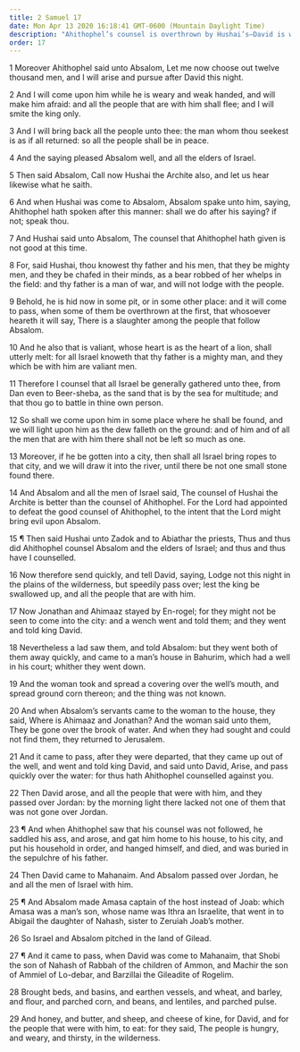 ```yaml
---
title: 2 Samuel 17
date: Mon Apr 13 2020 16:18:41 GMT-0600 (Mountain Daylight Time)
description: "Ahithophel’s counsel is overthrown by Hushai’s—David is warned and flees over the Jordan—Ahithophel hangs himself—The people prepare for war."
order: 17
---
```


1 Moreover Ahithophel said unto Absalom, Let me now choose out twelve thousand men, and I will arise and pursue after David this night.

2 And I will come upon him while he is weary and weak handed, and will make him afraid: and all the people that are with him shall flee; and I will smite the king only.

3 And I will bring back all the people unto thee: the man whom thou seekest is as if all returned: so all the people shall be in peace.

4 And the saying pleased Absalom well, and all the elders of Israel.

5 Then said Absalom, Call now Hushai the Archite also, and let us hear likewise what he saith.

6 And when Hushai was come to Absalom, Absalom spake unto him, saying, Ahithophel hath spoken after this manner: shall we do after his saying? if not; speak thou.

7 And Hushai said unto Absalom, The counsel that Ahithophel hath given is not good at this time.

8 For, said Hushai, thou knowest thy father and his men, that they be mighty men, and they be chafed in their minds, as a bear robbed of her whelps in the field: and thy father is a man of war, and will not lodge with the people.

9 Behold, he is hid now in some pit, or in some other place: and it will come to pass, when some of them be overthrown at the first, that whosoever heareth it will say, There is a slaughter among the people that follow Absalom.

10 And he also that is valiant, whose heart is as the heart of a lion, shall utterly melt: for all Israel knoweth that thy father is a mighty man, and they which be with him are valiant men.

11 Therefore I counsel that all Israel be generally gathered unto thee, from Dan even to Beer-sheba, as the sand that is by the sea for multitude; and that thou go to battle in thine own person.

12 So shall we come upon him in some place where he shall be found, and we will light upon him as the dew falleth on the ground: and of him and of all the men that are with him there shall not be left so much as one.

13 Moreover, if he be gotten into a city, then shall all Israel bring ropes to that city, and we will draw it into the river, until there be not one small stone found there.

14 And Absalom and all the men of Israel said, The counsel of Hushai the Archite is better than the counsel of Ahithophel. For the Lord had appointed to defeat the good counsel of Ahithophel, to the intent that the Lord might bring evil upon Absalom.

15 ¶ Then said Hushai unto Zadok and to Abiathar the priests, Thus and thus did Ahithophel counsel Absalom and the elders of Israel; and thus and thus have I counselled.

16 Now therefore send quickly, and tell David, saying, Lodge not this night in the plains of the wilderness, but speedily pass over; lest the king be swallowed up, and all the people that are with him.

17 Now Jonathan and Ahimaaz stayed by En-rogel; for they might not be seen to come into the city: and a wench went and told them; and they went and told king David.

18 Nevertheless a lad saw them, and told Absalom: but they went both of them away quickly, and came to a man’s house in Bahurim, which had a well in his court; whither they went down.

19 And the woman took and spread a covering over the well’s mouth, and spread ground corn thereon; and the thing was not known.

20 And when Absalom’s servants came to the woman to the house, they said, Where is Ahimaaz and Jonathan? And the woman said unto them, They be gone over the brook of water. And when they had sought and could not find them, they returned to Jerusalem.

21 And it came to pass, after they were departed, that they came up out of the well, and went and told king David, and said unto David, Arise, and pass quickly over the water: for thus hath Ahithophel counselled against you.

22 Then David arose, and all the people that were with him, and they passed over Jordan: by the morning light there lacked not one of them that was not gone over Jordan.

23 ¶ And when Ahithophel saw that his counsel was not followed, he saddled his ass, and arose, and gat him home to his house, to his city, and put his household in order, and hanged himself, and died, and was buried in the sepulchre of his father.

24 Then David came to Mahanaim. And Absalom passed over Jordan, he and all the men of Israel with him.

25 ¶ And Absalom made Amasa captain of the host instead of Joab: which Amasa was a man’s son, whose name was Ithra an Israelite, that went in to Abigail the daughter of Nahash, sister to Zeruiah Joab’s mother.

26 So Israel and Absalom pitched in the land of Gilead.

27 ¶ And it came to pass, when David was come to Mahanaim, that Shobi the son of Nahash of Rabbah of the children of Ammon, and Machir the son of Ammiel of Lo-debar, and Barzillai the Gileadite of Rogelim.

28 Brought beds, and basins, and earthen vessels, and wheat, and barley, and flour, and parched corn, and beans, and lentiles, and parched pulse.

29 And honey, and butter, and sheep, and cheese of kine, for David, and for the people that were with him, to eat: for they said, The people is hungry, and weary, and thirsty, in the wilderness.

